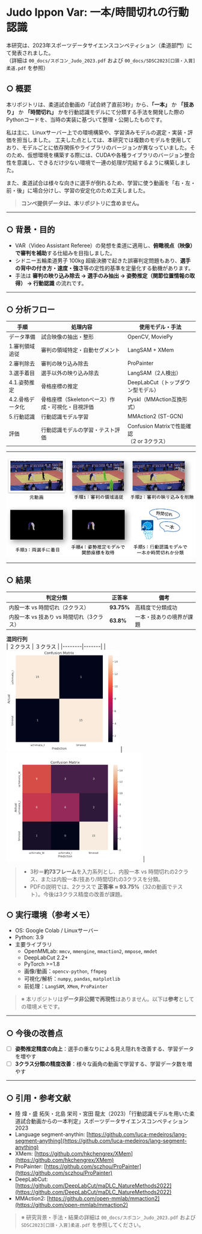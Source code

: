 # Judo Ippon Var: 一本/時間切れの行動認識

本研究は、2023年スポーツデータサイエンスコンペティション（柔道部門）にて発表されました。
<br>（詳細は `00_docs/スポコン_Judo_2023.pdf` および `00_docs/SDSC2023[口頭・入賞]柔道.pdf` を参照）

## ○ 概要
本リポジトリは、柔道試合動画の「試合終了直前3秒」から、**「一本」** か **「技あり」** か **「時間切れ」** かを行動認識モデルにて分類する手法を開発した際のPythonコードを、当時の実装に基づいて整理・公開したものです。

私は主に、Linuxサーバー上での環境構築や、学習済みモデルの選定・実装・評価を担当しました。
工夫した点としては、本研究では複数のモデルを使用しており、モデルごとに依存関係やライブラリのバージョンが異なっていました。そのため、仮想環境を構築する際には、CUDAや各種ライブラリのバージョン整合性を意識し、できるだけ少ない環境で一連の処理が完結するように構築しました。

また、柔道試合は様々な向きに選手が倒れるため、学習に使う動画を「右・左・前・後」に場合分けし、学習の安定化のため工夫しました。

> **コンペ提供データは、本リポジトリに含めません。**

---

## ○ 背景・目的
- VAR（Video Assistant Referee）の発想を柔道に適用し、**俯瞰視点（映像）で審判を補助**する仕組みを目指しました。  
- シドニー五輪柔道男子 100kg 超級決勝で起きた誤審判定問題もあり、**選手の背中の付き方・速度・強さ**等の定性的基準を定量化する動機があります。
- 手法は **審判の映り込み除去 → 選手のみ抽出 → 姿勢推定（関節位置情報の取得） → 行動認識** の流れです。
  
---

## ○ 分析フロー

| 手順 | 処理内容 | 使用モデル・手法 |
|-----------|-----------|----------------|
| データ準備 | 試合映像の抽出・整形 | OpenCV, MoviePy |
| 1.審判領域追従 | 審判の領域特定・自動セグメント | LangSAM + XMem |
| 2.審判除去 | 審判の映り込み除去 | ProPainter |
| 3.選手着目 | 選手以外の映り込み除去 | LangSAM（2人検出） |
| 4.1.姿勢推定 | 骨格座標の推定 | DeepLabCut（トップダウン型モデル） |
| 4.2.骨格データ化 | 骨格座標（Skeletonベース）作成・可視化・目視評価 | Pyskl（MMAction互換形式） |
| 5.行動認識 | 行動認識モデル学習 | MMAction2 (ST-GCN) |
| 評価 | 行動認識モデルの学習・テスト評価 | Confusion Matrixで性能確認<br>（2 or 3クラス） |

---

![手順](images/PreprocessingFlow.png)


---

## ○ 結果

| 判定分類                      | 正答率        | 備考           |
| ------------------------- | ---------- | ------------ |
| 内股一本 vs 時間切れ（2クラス）        | **93.75%** | 高精度で分類成功     |
| 内股一本 vs 技あり vs 時間切れ（3クラス） | **63.8%**  | 一本・技ありの境界が課題 |

**混同行列**  
| ２クラス | ３クラス |
|--------|-------|
| <img src="https://github.com/molly6052/portfolio/blob/main/JudoIpponVar/images/ConfusionMatrixTwoClass.png" width="300"> | <img src="https://github.com/molly6052/portfolio/blob/main/JudoIpponVar/images/ConfusionMatrixThreeClass.png" width="360"> |

> - 3秒＝**約73フレーム**を入力系列とし、内股一本 vs 時間切れの2クラス、または内股一本/技あり/時間切れの3クラスを分類。
> - PDFの説明では、2クラスで **正答率 ≈ 93.75%**（32の動画でテスト）。今後は3クラス精度の改善が課題。  

## ○ 実行環境（参考メモ）

- OS: Google Colab / Linuxサーバー
- Python: 3.9
- 主要ライブラリ
  - OpenMMLab: `mmcv`, `mmengine`, `mmaction2`, `mmpose`, `mmdet`
  - DeepLabCut 2.2+
  - PyTorch >=1.8
  - 画像/動画：`opencv-python`, `ffmpeg`
  - 可視化/解析：`numpy`, `pandas`, `matplotlib`
  - 前処理：`LangSAM`, `XMem`, `ProPainter`

> ※ 本リポジトリは**データ非公開で再現性**はありません。以下は**参考**としての環境メモです。

---

## ○ 今後の改善点
- [ ] **姿勢推定精度の向上**：選手の重なりによる見え隠れを改善する、学習データを増やす
- [ ] **3クラス分類の精度改善**：様々な画角の動画で学習する、学習データ数を増やす

---

## ○ 引用・参考文献
* 陸 煒・盛 拓矢・北島 栄司・宮田 龍太（2023）「行動認識モデルを用いた柔道試合動画からの一本判定」スポーツデータサイエンスコンペティション2023
* Language segment-anythin: [https://github.com/luca-medeiros/lang-segment-anything](https://github.com/luca-medeiros/lang-segment-anything)
* XMem: [https://github.com/hkchengrex/XMem](https://github.com/hkchengrex/XMem)
* ProPainter: [https://github.com/sczhou/ProPainter](https://github.com/sczhou/ProPainter)
* DeepLabCut: [https://github.com/DeepLabCut/maDLC_NatureMethods2022](https://github.com/DeepLabCut/maDLC_NatureMethods2022)
* MMAction2: [https://github.com/open-mmlab/mmaction2](https://github.com/open-mmlab/mmaction2)<br>

> ※ 研究背景・手法・結果の詳細は `00_docs/スポコン_Judo_2023.pdf` および `SDSC2023[口頭・入賞]柔道.pdf` を参照してください。  
